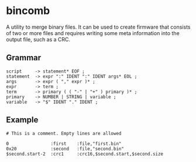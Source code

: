 # bincomb

A utility to merge binary files. It can be used to create firmware that
consists of two or more files and requires writing some meta information into
the output file, such as a CRC.

## Grammar

```
script     -> statement* EOF ;
statement  -> expr ":" IDENT ":" IDENT args* EOL ;
args       -> expr ( "," expr )* ;
expr       -> term ;
term       -> primary ( ( "-" | "+" ) primary )* ;
primary    -> NUMBER | STRING | variable ;
variable   -> "$" IDENT "." IDENT ;
```

## Example

```
# This is a comment. Empty lines are allowed

0                :first    :file,"first.bin"
0x20             :second   :file,"second.bin"
$second.start-2  :crc1     :crc16,$second.start,$second.size
```

